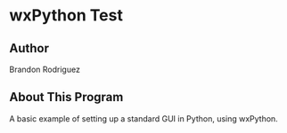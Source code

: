 
# wxPython Test

## Author
Brandon Rodriguez

## About This Program
A basic example of setting up a standard GUI in Python, using wxPython.
